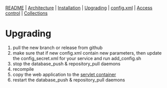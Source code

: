 [README](README.md) | [Architecture](ARCHITECTURE.md) | [Installation](INSTALL.md) | [Upgrading](UPGRADE.md) | [config.xml](CONFIG.md) | [Access control](./htaccess/README.md) | [Collections](./collections/README.md)

# Upgrading

1. pull the new branch or release from github
2. make sure that if new config.xml contain new parameters, then update the config_secret.xml for your service and run add_config.sh
3. stop the database_push & repository_pull daemons
4. recompile
5. copy the web application to the [servlet container](./INSTALL.md#web-ui)
6. restart the  database_push & repository_pull daemons



